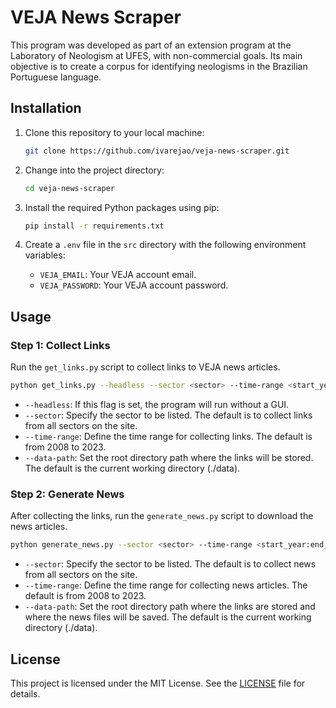 # VEJA News Scraper

This program was developed as part of an extension program at the Laboratory of Neologism at UFES, with non-commercial goals. Its main objective is to create a corpus for identifying neologisms in the Brazilian Portuguese language.

## Installation

1. Clone this repository to your local machine:
   ```bash
   git clone https://github.com/ivarejao/veja-news-scraper.git
   ```

2. Change into the project directory:
   ```bash
   cd veja-news-scraper
   ```

3. Install the required Python packages using pip:
   ```bash
   pip install -r requirements.txt
   ```

4. Create a `.env` file in the `src` directory with the following environment variables:
   - `VEJA_EMAIL`: Your VEJA account email.
   - `VEJA_PASSWORD`: Your VEJA account password.

## Usage

### Step 1: Collect Links

Run the `get_links.py` script to collect links to VEJA news articles.

```bash
python get_links.py --headless --sector <sector> --time-range <start_year,end_year> --data-path <data_directory>
```

- `--headless`: If this flag is set, the program will run without a GUI.
- `--sector`: Specify the sector to be listed. The default is to collect links from all sectors on the site.
- `--time-range`: Define the time range for collecting links. The default is from 2008 to 2023.
- `--data-path`: Set the root directory path where the links will be stored. The default is the current working directory (./data).

### Step 2: Generate News

After collecting the links, run the `generate_news.py` script to download the news articles.

```bash
python generate_news.py --sector <sector> --time-range <start_year:end_year> --data-path <data_directory>
```

- `--sector`: Specify the sector to be listed. The default is to collect news from all sectors on the site.
- `--time-range`: Define the time range for collecting news articles. The default is from 2008 to 2023.
- `--data-path`: Set the root directory path where the links are stored and where the news files will be saved. The default is the current working directory (./data).

## License

This project is licensed under the MIT License. See the [LICENSE](LICENSE) file for details.